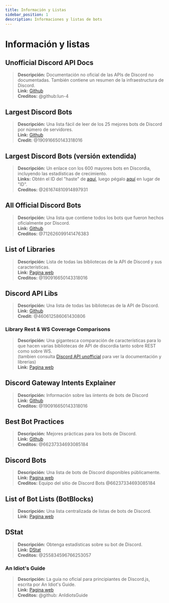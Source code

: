```yaml
---
title: Información y Listas
sidebar_position: 1
description: Informaciones y listas de bots
---
```


# Información y listas

## **Unofficial Discord API Docs**

> **Descripción:** Documentación no oficial de las APIs de Discord no documentadas. También contiene un resumen de la infraestructura de Discord.  <br/>
**Link:** [Github](https://luna.gitlab.io/discord-unofficial-docs/)  <br/>
**Creditos:** @github:lun-4

## **Largest Discord Bots**

> **Descripción:** Una lista fácil de leer de los 25 mejores bots de Discord por número de servidores.   <br/>
**Link:** [Github](https://gist.github.com/advaith1/451dcbca2d7c3503d4f48d63eb918cb0)   <br/>
**Credit:** @190916650143318016

## **Largest Discord Bots (versión extendida)**

> **Descripción:** Un enlace con los 600 mayores bots en Discordia, incluyendo las estadísticas de crecimiento.  <br/>
**Links:** Obtén el ID del "haste" de [aquí](https://unbelievaboat.com/api/botlist), luego pégalo [aquí](https://haste.unbelievaboat.com/ID) en lugar de "ID".  <br/>
**Creditos:** @261674810914897931

## **All Official Discord Bots**

> **Descripción:** Una lista que contiene todos los bots que fueron hechos oficialmente por Discord.   <br/>
**Link:** [Github](https://gist.github.com/GeneralSadaf/e58edfb8158df2680aa90ae897c2e327)   <br/>
**Creditos:** @712626099141476383

## **List of Libraries**

> **Descripción:** Lista de todas las bibliotecas de la API de Discord y sus características.   <br/>
**Link:** [Pagina web](https://libs.advaith.io/)   <br/>
**Creditos:** @190916650143318016

## **Discord API Libs**

> **Descripción:** Una lista de todas las bibliotecas de la API de Discord.  <br/>
**Link:** [Github](https://github.com/apacheli/discord-api-libs)  <br/>
**Credit:** @460612586061430806

### **Library Rest & WS Coverage Comparisons**

> **Descripción:** Una gigantesca comparación de características para lo que hacen varias bibliotecas de API de discordia tanto sobre REST como sobre WS.  <br/>
(tambien consulta [Discord API unofficial](https://discordapi.com/unofficial/) para ver la documentación y librerias)   <br/>
**Link:** [Pagina web](https://discordapi.com/unofficial/comparison.html)

## **Discord Gateway Intents Explainer**

> **Descripción:** Información sobre las iintents de bots de Discord  <br/>
**Link:** [Github](https://gist.github.com/advaith1/e69bcc1cdd6d0087322734451f15aa2f)  <br/>
**Creditos:** @190916650143318016

## **Best Bot Practices**

> **Descripción:** Mejores prácticas para los bots de Discord.   <br/>
**Link:** [Github](https://github.com/meew0/discord-bot-best-practices)   <br/>
**Creditos:** @66237334693085184

## **Discord Bots**

> **Descripción:** Una lista de bots de Discord disponibles públicamente.   <br/>
**Link:** [Pagina web](https://discord.bots.gg/)   <br/>
**Creditos:** Equipo del sitio de Discord Bots @66237334693085184

## **List of Bot Lists** (BotBlocks)

> **Descripción:** Una lista centralizada de listas de bots de Discord.   <br/>
**Link:** [Pagina web](https://botblock.org/lists)

## **DStat**

> **Descripción:** Obtenga estadísticas sobre su bot de Discord.   <br/>
**Link:** [DStat](https://github.com/benricheson101/dstat) <br/>
**Creditos:** @255834596766253057

### **An Idiot's Guide**

> **Descripción:**  La guía no oficial para principiantes de Discord.js, escrita por An Idiot's Guide.<br/>
**Link:** [Pagina web](https://anidiots.guide/) <br/>
**Creditos:** @github: AnIdiotsGuide
